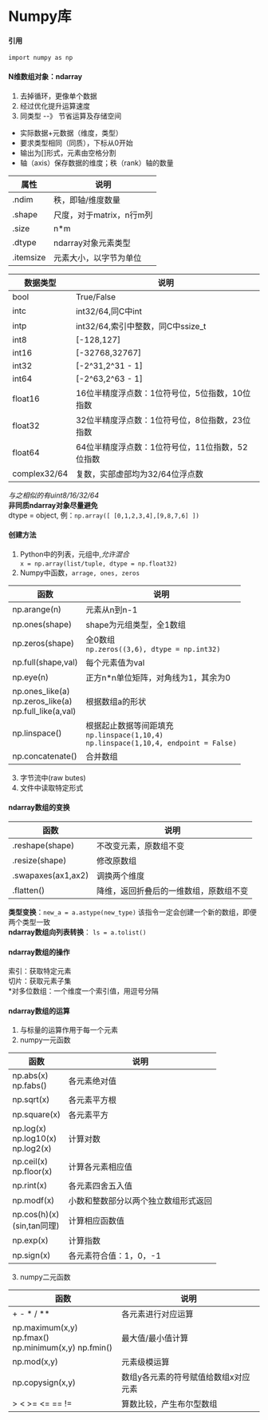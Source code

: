 Numpy库
=====
#### 引用
`import numpy as np`

#### N维数组对象：ndarray  
1. 去掉循环，更像单个数据  
2. 经过优化提升运算速度
3. 同类型 --》 节省运算及存储空间  
+ 实际数据+元数据（维度，类型）
+ 要求类型相同（同质），下标从0开始  
+ 输出为[]形式，元素由空格分割
+ 轴（axis）保存数据的维度；秩（rank）轴的数量  

属性 | 说明
--- | ---
.ndim|秩，即轴/维度数量
.shape|尺度，对于matrix，n行m列
.size|n*m
.dtype|ndarray对象元素类型
.itemsize|元素大小，以字节为单位

数据类型 | 说明
---|---
bool|True/False
intc|int32/64,同C中int
intp|int32/64,索引中整数，同C中ssize_t
int8|[-128,127]
int16|[-32768,32767]
int32|[-2^31,2^31 - 1]
int64|[-2^63,2^63 - 1]  
float16|16位半精度浮点数：1位符号位，5位指数，10位指数
float32|32位半精度浮点数：1位符号位，8位指数，23位指数
float64|64位半精度浮点数：1位符号位，11位指数，52位指数
complex32/64|复数，实部虚部均为32/64位浮点数

*与之相似的有uint8/16/32/64*  
**非同质ndarray对象尽量避免**  
dtype = object, 例：`np.array([ [0,1,2,3,4],[9,8,7,6] ])`  

#### 创建方法
1. Python中的列表，元组中,*允许混合*  
`x = np.array(list/tuple, dtype = np.float32)`
2. Numpy中函数，`arrage, ones, zeros`  

函数|说明
---|---
np.arange(n)|元素从n到n-1
np.ones(shape)|shape为元组类型，全1数组
np.zeros(shape)|全0数组<br>`np.zeros((3,6), dtype = np.int32)`
np.full(shape,val)|每个元素值为val
np.eye(n)|正方n*n单位矩阵，对角线为1，其余为0
np.ones_like(a)<br>np.zeros_like(a)<br>np.full_like(a,val)|根据数组a的形状
np.linspace()|根据起止数据等间距填充<br>`np.linspace(1,10,4)`<br>`np.linspace(1,10,4, endpoint = False)`
np.concatenate()|合并数组

3. 字节流中(raw butes)
4. 文件中读取特定形式  

#### ndarray数组的变换  
函数 | 说明
--- | ---
.reshape(shape)|不改变元素，原数组不变
.resize(shape)|修改原数组
.swapaxes(ax1,ax2)|调换两个维度
.flatten()|降维，返回折叠后的一维数组，原数组不变

**类型变换**：`new_a = a.astype(new_type)` 该指令一定会创建一个新的数组，即便两个类型一致  
**ndarray数组向列表转换**： `ls = a.tolist()`  

#### ndarray数组的操作  
索引：获取特定元素  
切片：获取元素子集  
*对多位数组：一个维度一个索引值，用逗号分隔

#### ndarray数组的运算  
1. 与标量的运算作用于每一个元素
2. numpy一元函数

函数|说明
---|---
np.abs(x)<br>np.fabs()|各元素绝对值
np.sqrt(x)|各元素平方根
np.square(x)|各元素平方
np.log(x)<br>np.log10(x)<br>np.log2(x)|计算对数
np.ceil(x)<br>np.floor(x)|计算各元素相应值
np.rint(x)|各元素四舍五入值
np.modf(x)|小数和整数部分以两个独立数组形式返回
np.cos(h)(x)<br>(sin,tan同理)|计算相应函数值
np.exp(x)|计算指数
np.sign(x)|各元素符合值：1，0，-1

3. numpy二元函数

函数|说明
---|---
+ - * / **|各元素进行对应运算
np.maximum(x,y) np.fmax()<br>np.minimum(x,y) np.fmin()|最大值/最小值计算
np.mod(x,y)|元素级模运算
np.copysign(x,y)|数组y各元素的符号赋值给数组x对应元素
\> < >= <= == !=|算数比较，产生布尔型数组
